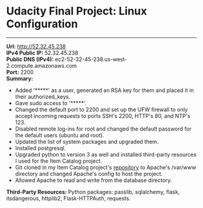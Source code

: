 # Udacity Final Project: Linux Configuration
----
**Url:** http://52.32.45.238  
**IPv4 Public IP:** 52.32.45.238  
**Public DNS (IPv4):** ec2-52-32-45-238.us-west-2.compute.amazonaws.com  
**Port:** 2200  
**Summary:**
- Added '*****' as a user, generated an RSA key for them and placed it in their authorized_keys. 
- Gave sudo access to '*****'. 
- Changed the default port to 2200 and set up the UFW firewall to only accept incoming requests to ports SSH's 2200, HTTP's 80, and NTP's 123. 
- Disabled remote log-ins for root and changed the default password for the default users (ubuntu and root). 
- Updated the list of system packages and upgraded them. 
- Installed postgresql. 
- Upgraded python to version 3 as well and installed third-party resources I used for the Item Catalog project. 
- Git cloned in my Item Catalog project's [repository](https://github.com/alsalgu/myBarn) to Apache's /var/www directory and changed Apache's config to host the project. 
- Allowed Apache to read and write from the database directory.

**Third-Party Resources:** Python packages: passlib, sqlalchemy, flask, itsdangerous, httplib2, Flask-HTTPAuth, requests.
